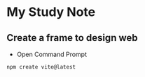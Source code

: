 # My Study Note

## Create a frame to design web
- Open Command Prompt
``` shell
npm create vite@latest

